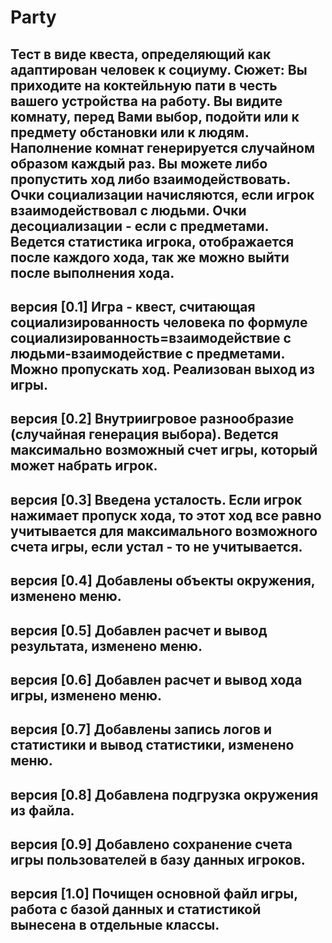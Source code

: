 # Party
Тест в виде квеста, определяющий как адаптирован человек к социуму.
Cюжет: Вы приходите на коктейльную пати в честь вашего устройства на работу.
Вы видите комнату, перед Вами выбор, подойти или к предмету обстановки или к людям. Наполнение комнат генерируется случайном образом каждый раз.
Вы можете либо пропустить ход либо взаимодействовать.
Очки социализации начисляются, если игрок взаимодействовал с людьми.
Очки десоциализации - если с предметами.
Ведется статистика игрока, отображается после каждого хода, так же можно выйти после выполнения хода.
------------------------------------
версия [0.1] Игра - квест, считающая социализированность человека по формуле социализированность=взаимодействие с людьми-взаимодействие с предметами.
Можно пропускать ход. Реализован выход из игры.
------------------------------------
версия [0.2] Внутриигровое разнообразие (случайная генерация выбора). Ведется максимально возможный счет игры, который может набрать игрок.
------------------------------------
версия [0.3] Введена усталость. Если игрок нажимает пропуск хода, то этот ход все равно учитывается для максимального возможного счета игры, если устал - то не учитывается.
------------------------------------
версия [0.4] Добавлены объекты окружения, изменено меню.		
-----------------------------
версия [0.5] Добавлен расчет и вывод результата, изменено меню.		
-----------------------------
версия [0.6] Добавлен расчет и вывод хода игры, изменено меню.		
-----------------------------
версия [0.7] Добавлены запись логов и статистики и вывод статистики, изменено меню.		
-----------------------------
версия [0.8] Добавлена подгрузка окружения из файла.		
-----------------------------
версия [0.9] Добавлено сохранение счета игры пользователей в базу данных игроков.		
-----------------------------

версия [1.0] Почищен основной файл игры, работа с базой данных и статистикой вынесена в отдельные классы.		
-----------------------------